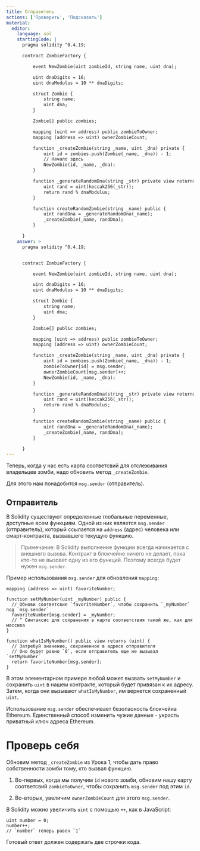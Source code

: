 ```yaml
---
title: Отправитель
actions: ['Проверить', 'Подсказать']
material:
  editor:
    language: sol
    startingCode: |
      pragma solidity ^0.4.19;

      contract ZombieFactory {

          event NewZombie(uint zombieId, string name, uint dna);

          uint dnaDigits = 16;
          uint dnaModulus = 10 ** dnaDigits;

          struct Zombie {
              string name;
              uint dna;
          }

          Zombie[] public zombies;

          mapping (uint => address) public zombieToOwner;
          mapping (address => uint) ownerZombieCount;

          function _createZombie(string _name, uint _dna) private {
              uint id = zombies.push(Zombie(_name, _dna)) - 1;
              // Начало здесь
              NewZombie(id, _name, _dna);
          }

          function _generateRandomDna(string _str) private view returns (uint) {
              uint rand = uint(keccak256(_str));
              return rand % dnaModulus;
          }

          function createRandomZombie(string _name) public {
              uint randDna = _generateRandomDna(_name);
              _createZombie(_name, randDna);
          }

      }
    answer: >
      pragma solidity ^0.4.19;


      contract ZombieFactory {

          event NewZombie(uint zombieId, string name, uint dna);

          uint dnaDigits = 16;
          uint dnaModulus = 10 ** dnaDigits;

          struct Zombie {
              string name;
              uint dna;
          }

          Zombie[] public zombies;

          mapping (uint => address) public zombieToOwner;
          mapping (address => uint) ownerZombieCount;

          function _createZombie(string _name, uint _dna) private {
              uint id = zombies.push(Zombie(_name, _dna)) - 1;
              zombieToOwner[id] = msg.sender;
              ownerZombieCount[msg.sender]++;
              NewZombie(id, _name, _dna);
          }

          function _generateRandomDna(string _str) private view returns (uint) {
              uint rand = uint(keccak256(_str));
              return rand % dnaModulus;
          }

          function createRandomZombie(string _name) public {
              uint randDna = _generateRandomDna(_name);
              _createZombie(_name, randDna);
          }

      }
---
```


Теперь, когда у нас есть карта соответсвий для отслеживания владельцев зомби, надо обновить метод `_createZombie`.

Для этого нам понадобится `msg.sender` (отправитель).

## Отправитель

В Solidity существуют определенные глобальные переменные, доступные всем функциям. Одной из них является `msg.sender` (отправитель), который ссылается на `address` (адрес) человека или смарт-контракта, вызвавшего текущую функцию.

> Примечание: В Solidity выполнение функции всегда начинается с внешнего вызова. Контракт в блокчейне ничего не делает, пока кто-то не вызовет одну из его функций. Поэтому всегда будет нужен `msg.sender`.

Пример использования `msg.sender` для обновления `mapping`:

```
mapping (address => uint) favoriteNumber;

function setMyNumber(uint _myNumber) public {
  // Обнови соответсвие `favoriteNumber`, чтобы сохранить `_myNumber` под `msg.sender`
  favoriteNumber[msg.sender] = _myNumber;
  // ^ Синтаксис для сохранения в карте соответствия такой же, как для массива
}

function whatIsMyNumber() public view returns (uint) {
  // Затребуй значение, сохраненное в адресе отправителя 
  // Оно будет равно `0`, если отправитель еще не вызывал `setMyNumber`
  return favoriteNumber[msg.sender];
}
```

В этом элементарном примере любой может вызвать `setMyNumber` и сохранить `uint` в нашем контракте, который будет привязан к их адресу. Затем, когда они вызывают `whatIsMyNumber`, им вернется сохраненный `uint`.

Использование `msg.sender` обеспечивает безопасность блокчейна Ethereum. Единственный способ изменить чужие данные - украсть приватный ключ адреса Ethereum.

# Проверь себя

Обновим метод `_createZombie` из Урока 1, чтобы дать право собственности зомби тому, кто вызвал функцию. 

1. Во-первых, когда мы получим `id` нового зомби, обновим нашу карту соответсвий  `zombieToOwner`, чтобы сохранить `msg.sender` под этим `id`.

2. Во-вторых, увеличим `ownerZombieCount` для этого `msg.sender`. 

В Solidity можно увеличить `uint` с помощью `++`, как в JavaScript:

```
uint number = 0;
number++;
// `number` теперь равен `1`
```

Готовый ответ должен содержать две строчки кода. 
